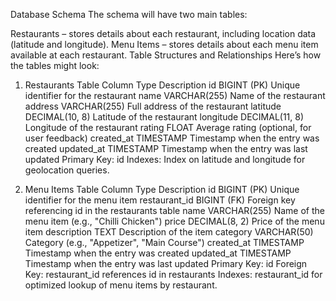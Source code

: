 

Database Schema
The schema will have two main tables:

Restaurants – stores details about each restaurant, including location data (latitude and longitude).
Menu Items – stores details about each menu item available at each restaurant.
Table Structures and Relationships
Here’s how the tables might look:

1. Restaurants Table
Column	Type	Description
id	BIGINT (PK)	Unique identifier for the restaurant
name	VARCHAR(255)	Name of the restaurant
address	VARCHAR(255)	Full address of the restaurant
latitude	DECIMAL(10, 8)	Latitude of the restaurant
longitude	DECIMAL(11, 8)	Longitude of the restaurant
rating	FLOAT	Average rating (optional, for user feedback)
created_at	TIMESTAMP	Timestamp when the entry was created
updated_at	TIMESTAMP	Timestamp when the entry was last updated
Primary Key: id
Indexes: Index on latitude and longitude for geolocation queries.



2. Menu Items Table
Column	Type	Description
id	BIGINT (PK)	Unique identifier for the menu item
restaurant_id	BIGINT (FK)	Foreign key referencing id in the restaurants table
name	VARCHAR(255)	Name of the menu item (e.g., "Chilli Chicken")
price	DECIMAL(8, 2)	Price of the menu item
description	TEXT	Description of the item
category	VARCHAR(50)	Category (e.g., "Appetizer", "Main Course")
created_at	TIMESTAMP	Timestamp when the entry was created
updated_at	TIMESTAMP	Timestamp when the entry was last updated
Primary Key: id
Foreign Key: restaurant_id references id in restaurants
Indexes: restaurant_id for optimized lookup of menu items by restaurant.

